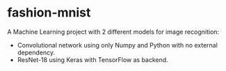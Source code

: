 # fashion-mnist

A Machine Learning project with 2 different models for image recognition:
-	Convolutional network using only Numpy and Python with no external dependency.
-	ResNet-18 using Keras with TensorFlow as backend.

